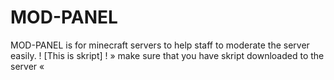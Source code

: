 # MOD-PANEL
MOD-PANEL is for minecraft servers to help staff to moderate the server easily. ! [This is skript] !                   » make sure that you have skript downloaded to the server «
